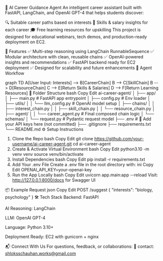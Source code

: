 🤖 AI Career Guidance Agent
An intelligent career assistant built with FastAPI, LangChain, and OpenAI GPT-4 that helps students discover:

🔍 Suitable career paths based on interests
💼 Skills & salary insights for each career
🎓 Free learning resources for upskilling
This project is designed for educational webinars, tech demos, and production-ready deployment on EC2.

🚀 Features
✅ Multi-step reasoning using LangChain RunnableSequence
✅ Modular architecture with clean, reusable chains
✅ OpenAI-powered insights and recommendations
✅ FastAPI backend ready for EC2 deployment
✅ Designed for scalability and future enhancements
🧠 Agent Workflow

graph TD
    A[User Input: Interests] --> B[CareerChain]
    B --> C[SkillChain]
    B --> D[ResourceChain]
    C --> E[Return Skills & Salaries]
    D --> F[Return Learning Resources]
📁 Folder Structure
bash
Copy
Edit
ai-career-agent/
│
├── app/
│   ├── main.py                  # FastAPI app entrypoint
│   ├── config.py                # Env loader
│   ├── utils/
│   │   └── llm_config.py        # OpenAI model setup
│   ├── chains/
│   │   ├── interest_chain.py
│   │   ├── skill_chain.py
│   │   └── resource_chain.py
│   ├── agent/
│   │   └── career_agent.py      # Final composed chain logic
│   └── schemas/
│       └── request.py           # Pydantic request model
├── .env                         # 🔐 Add your API keys here (not committed)
├── .gitignore
├── requirements.txt
└── README.md
⚙️ Setup Instructions
1. Clone the Repo
bash
Copy
Edit
git clone https://github.com/your-username/ai-career-agent.git
cd ai-career-agent
2. Create & Activate Virtual Environment
bash
Copy
Edit
python3.10 -m venv venv
source venv/bin/activate
3. Install Dependencies
bash
Copy
Edit
pip install -r requirements.txt
4. Add Your .env File
Create a .env file in the root directory with:
ini
Copy
Edit
OPENAI_API_KEY=your-openai-key
5. Run the App Locally
bash
Copy
Edit
uvicorn app.main:app --reload
Visit: http://127.0.0.1:8000/docs for Swagger UI

📦 Example Request
json
Copy
Edit
POST /suggest
{
  "interests": "biology, psychology"
}
🛠️ Tech Stack
Backend: FastAPI

AI Reasoning: LangChain

LLM: OpenAI GPT-4

Language: Python 3.10+

Deployment Ready: EC2 with gunicorn + nginx

📬 Connect With Us
For questions, feedback, or collaborations:
📧 contact: shloksschauhan.works@gmail.com